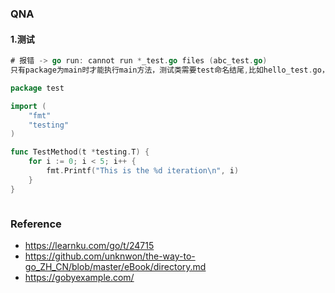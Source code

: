 









### QNA

#### 1.测试

```go
# 报错 -> go run: cannot run *_test.go files (abc_test.go)
只有package为main时才能执行main方法，测试类需要test命名结尾,比如hello_test.go，在vscode执行该测试类，比如是下面的测试类：

package test

import (
	"fmt"
	"testing"
)

func TestMethod(t *testing.T) {
	for i := 0; i < 5; i++ {
		fmt.Printf("This is the %d iteration\n", i)
	}
}



```



### Reference

- https://learnku.com/go/t/24715
- https://github.com/unknwon/the-way-to-go_ZH_CN/blob/master/eBook/directory.md
- https://gobyexample.com/